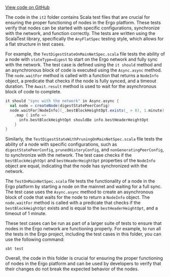 [View code on GitHub](https://github.com/ergoplatform/ergo/.autodoc/docs/json/src/it2/scala/org/ergoplatform)

The code in the `it2` folder contains Scala test files that are crucial for ensuring the proper functioning of nodes in the Ergo platform. These tests verify that nodes can be started with specific configurations, synchronize with the network, and function correctly. The tests are written using the ScalaTest library, specifically the `AnyFlatSpec` testing style, which allows for a flat structure in test cases.

For example, the `TestDigestStateOnMainNetSpec.scala` file tests the ability of a node with `stateType=digest` to start on the Ergo network and fully sync with the network. The test case is defined using the `it should` method and an asynchronous block of code is executed using the `Async.async` method. The `node.waitFor` method is called with a function that returns a `NodeInfo` object, a predicate that checks if the node is fully synced, and a timeout duration. The `Await.result` method is used to wait for the asynchronous block of code to complete.

```scala
it should "sync with the network" in Async.async {
  val node = createNode(digestStatePeerConfig)
  node.waitFor[NodeInfo](_.bestBlockHeightOpt.exists(_ > 0), 1.minute)
    .map { info =>
      info.bestBlockHeightOpt shouldBe info.bestHeaderHeightOpt
    }
}
```

Similarly, the `TestDigestStateWithPruningOnMainNetSpec.scala` file tests the ability of a node with specific configurations, such as `digestStatePeerConfig`, `prunedHistoryConfig`, and `nonGeneratingPeerConfig`, to synchronize with the network. The test case checks if the `bestBlockHeightOpt` and `bestHeaderHeightOpt` properties of the `NodeInfo` object are equal, indicating that the node has synchronized with the network.

The `TestOnMainNetSpec.scala` file tests the functionality of a node in the Ergo platform by starting a node on the mainnet and waiting for a full sync. The test case uses the `Async.async` method to create an asynchronous block of code that waits for the node to return a `NodeInfo` object. The `node.waitFor` method is called with a predicate that checks if the `bestBlockHeightOpt` exists and is equal to the `bestHeaderHeightOpt`, and a timeout of 1 minute.

These test cases can be run as part of a larger suite of tests to ensure that nodes in the Ergo network are functioning properly. For example, to run all the tests in the Ergo project, including the test cases in this folder, you can use the following command:

```
sbt test
```

Overall, the code in this folder is crucial for ensuring the proper functioning of nodes in the Ergo platform and can be used by developers to verify that their changes do not break the expected behavior of the nodes.
